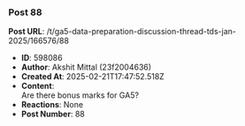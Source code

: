 ### Post 88
**Post URL**: /t/ga5-data-preparation-discussion-thread-tds-jan-2025/166576/88
- **ID**: 598086
- **Author**: Akshit Mittal (23f2004636)
- **Created At**: 2025-02-21T17:47:52.518Z
- **Content**:  
  Are there bonus marks for GA5?
- **Reactions**: None
- **Post Number**: 88

